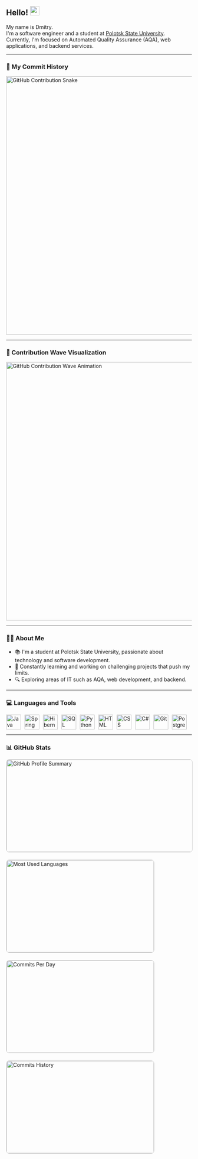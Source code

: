 <h2 align="left">Hello! <img src="https://raw.githubusercontent.com/MartinHeinz/MartinHeinz/master/wave.gif" width="25px" height="25px" /></h2>

<p align="left"> 
  My name is Dmitry. <br> 
  I'm a software engineer and a student at <a href="https://psu.by/en/">Polotsk State University</a>. <br>
  Currently, I'm focused on Automated Quality Assurance (AQA), web applications, and backend services.
</p>

---

### 🐍 My Commit History
<picture>
  <source media="(prefers-color-scheme: dark)" srcset="https://raw.githubusercontent.com/fatalcr-git/fatalcr-git/output/github-contribution-snake-dark.svg">
  <source media="(prefers-color-scheme: light)" srcset="https://raw.githubusercontent.com/fatalcr-git/fatalcr-git/output/github-contribution-snake.svg">
  <img alt="GitHub Contribution Snake" src="https://raw.githubusercontent.com/fatalcr-git/fatalcr-git/output/github-contribution-snake.svg" width="700">
</picture>

---

### 🌊 Contribution Wave Visualization
<picture>
  <img alt="GitHub Contribution Wave Animation" src="https://raw.githubusercontent.com/fatalcr-git/fatalcr-git/output/github-contribution-wave.svg" width="700">
</picture>

---

### 🧑‍💻 About Me
- 📚 I'm a student at Polotsk State University, passionate about technology and software development.
- 🚀 Constantly learning and working on challenging projects that push my limits.
- 🔍 Exploring areas of IT such as AQA, web development, and backend.

---

### 💻 Languages and Tools
<div style="display: flex; flex-wrap: wrap; gap: 10px;">
  <img src="https://cdn.jsdelivr.net/gh/devicons/devicon/icons/java/java-original.svg" title="Java" width="40" height="40"/>
  <img src="https://cdn.jsdelivr.net/gh/devicons/devicon/icons/spring/spring-original.svg" title="Spring" width="40" height="40"/>
  <img src="https://cdn.jsdelivr.net/gh/devicons/devicon/icons/hibernate/hibernate-plain.svg" title="Hibernate" width="40" height="40"/>
  <img src="https://cdn.jsdelivr.net/gh/devicons/devicon/icons/mysql/mysql-original.svg" title="SQL" width="40" height="40"/>
  <img src="https://cdn.jsdelivr.net/gh/devicons/devicon/icons/python/python-original.svg" title="Python" width="40" height="40"/>
  <img src="https://cdn.jsdelivr.net/gh/devicons/devicon/icons/html5/html5-original.svg" title="HTML" width="40" height="40"/>
  <img src="https://cdn.jsdelivr.net/gh/devicons/devicon/icons/css3/css3-original.svg" title="CSS" width="40" height="40"/>
  <img src="https://cdn.jsdelivr.net/gh/devicons/devicon/icons/csharp/csharp-original.svg" title="C#" width="40" height="40"/>
  <img src="https://cdn.jsdelivr.net/gh/devicons/devicon/icons/git/git-plain.svg" title="Git" width="40" height="40"/>
  <img src="https://cdn.jsdelivr.net/gh/devicons/devicon/icons/postgresql/postgresql-original.svg" title="PostgreSQL" width="40" height="40"/>
</div>

---

### 📊 GitHub Stats
<div style="display: flex; flex-wrap: wrap; gap: 20px;">
  <img src="https://github-profile-summary-cards.vercel.app/api/cards/profile-details?username=DmitryAntipin151002&theme=default" alt="GitHub Profile Summary" width="800" height="250" style="border: 1px solid #ccc; border-radius: 8px;"/>
  <img src="https://github-profile-summary-cards.vercel.app/api/cards/most-commit-language?username=DmitryAntipin151002&theme=default" alt="Most Used Languages" width="400" height="250" style="border: 1px solid #ccc; border-radius: 8px;"/>
  <img src="https://github-profile-summary-cards.vercel.app/api/cards/productive-time?username=DmitryAntipin151002&theme=default" alt="Commits Per Day" width="400" height="250" style="border: 1px solid #ccc; border-radius: 8px;"/>
  <img src="https://github-profile-summary-cards.vercel.app/api/cards/stats?username=DmitryAntipin151002&theme=default" alt="Commits History" width="400" height="250" style="border: 1px solid #ccc; border-radius: 8px;"/>
</div>
